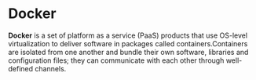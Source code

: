 # Docker

**Docker** is a set of platform as a service (PaaS) products that use OS-level virtualization to deliver software in packages called containers.Containers are isolated from one another and bundle their own software, libraries and configuration files; they can communicate with each other through well-defined channels.